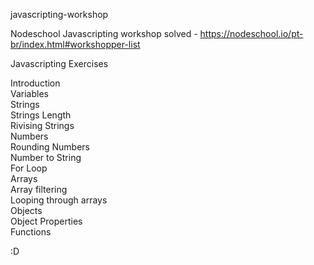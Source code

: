 javascripting-workshop

Nodeschool Javascripting workshop solved - https://nodeschool.io/pt-br/index.html#workshopper-list

Javascripting Exercises

Introduction </br>
Variables </br>
Strings </br>
Strings Length </br> 
Rivising Strings </br>
Numbers </br>
Rounding Numbers </br> 
Number to String </br>
For Loop </br>
Arrays </br>
Array filtering </br> 
Looping through arrays </br>
Objects </br>
Object Properties </br>
Functions </br>

:D

